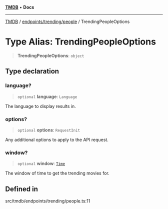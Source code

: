 [**TMDB**](../../../../README.md) • **Docs**

***

[TMDB](../../../../README.md) / [endpoints/trending/people](../README.md) / TrendingPeopleOptions

# Type Alias: TrendingPeopleOptions

> **TrendingPeopleOptions**: `object`

## Type declaration

### language?

> `optional` **language**: `Language`

The language to display results in.

### options?

> `optional` **options**: `RequestInit`

Any additional options to apply to the API request.

### window?

> `optional` **window**: [`Time`](../../utils/constants/type-aliases/Time.md)

The window of time to get the trending movies for.

## Defined in

src/tmdb/endpoints/trending/people.ts:11
